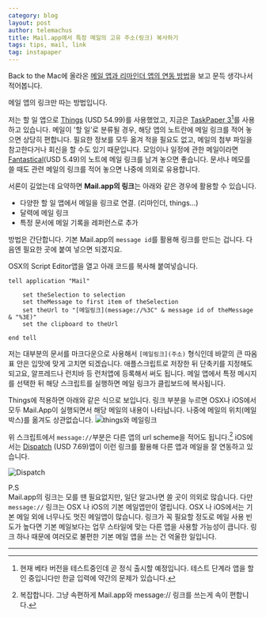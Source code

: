 ```yaml
--- 
category: blog
layout: post
author: telemachus
title: Mail.app에서 특정 메일의 고유 주소(링크) 복사하기
tags: tips, mail, link
tag: instapaper
--- 
```


Back to the Mac에 올라온 [메일 앱과 리마인더 앱의 연동 방법](http://macnews.tistory.com/4279)을 보고 문득 생각나서 적어봅니다. 

메일 앱의 링크만 따는 방법입니다.

저는 할 일 앱으로 [Things](https://itunes.apple.com/kr/app/things/id407951449?mt=12&uo=4&at=10lus3) (USD 54.99)를 사용했었고, 지금은 [TaskPaper 3](http://www.taskpaper.com/)[^1]를 사용하고 있습니다. 메일이 '할 일'로 분류될 경우, 해당 앱의 노트란에 메일 링크를 적어 놓으면 상당히 편합니다. 필요한 정보를 모두 옮겨 적을 필요도 없고, 메일의 첨부 파일을 참고한다거나 회신을 할 수도 있기 때문입니다. 모임이나 일정에 관한 메일이라면 [Fantastical](https://itunes.apple.com/kr/app/fantastical-2-for-iphone-calendar/id718043190?mt=8&uo=4&at=10lus3)(USD 5.49)의 노트에 메일 링크를 남겨 놓으면 좋습니다. 문서나 메모를 쓸 때도 관련 메일의 링크를 적어 놓으면 나중에 의외로 유용합니다.

서론이 길었는데 요약하면 **Mail.app의 링크**는 아래와 같은 경우에 활용할 수 있습니다.

- 다양한 할 일 앱에서 메일을 링크로 연결. (리마인더, things...)
- 달력에 메일 링크
- 특정 문서에 메일 기록을 레퍼런스로 추가    


방법은 간단합니다.
기본 Mail.app의 `message id`를 활용해 링크를 만드는 겁니다. 다음엔 필요한 곳에 붙여 넣으면 되겠지요.

OSX의 Script Editor앱을 열고 아래 코드를 복사해 붙여넣습니다.

	tell application "Mail"
	
		set theSelection to selection
		set theMessage to first item of theSelection
		set theUrl to "[메일링크](message://%3C" & message id of theMessage & "%3E)"
		set the clipboard to theUrl
	
	end tell

저는 대부분의 문서를 마크다운으로 사용해서 `[메일링크](주소)` 형식인데 바깥의 큰 따옴표 안은 입맛에 맞게 고치면 되겠습니다. 애플스크립트로 저장한 뒤 단축키를 지정해도 되고요, 알프레드나 런치바 등 런처앱에 등록해서 써도 됩니다. 메일 앱에서 특정 메시지를 선택한 뒤 해당 스크립트를 실행하면 메일 링크가 클립보드에 복사됩니다.

Things에 적용하면 아래와 같은 식으로 보입니다. 링크 부분을 누르면 OSX나 iOS에서 모두 Mail.App이 실행되면서 해당 메일의 내용이 나타납니다. 나중에 메일의 위치(메일박스)를 옮겨도 상관없습니다.
 ![things와 메일링크](https://farm2.staticflickr.com/1530/25724647566_a9b4cef534.jpg "things와 메일링크")

위 스크립트에서 `message://`부분은 다른 앱의 url scheme을 적어도 됩니다.[^2] iOS에서는 [Dispatch](https://itunes.apple.com/kr/app/dispatch-email-meets-gtd-textexpander/id642022747?mt=8&uo=4&at=10lus3) (USD 7.69)앱이 이런 링크를 활용해 다른 앱과 메일을 잘 연동하고 있습니다.

![Dispatch](https://farm2.staticflickr.com/1658/25724826976_9e4faf70da.jpg "Dispatch")
  

P.S  
Mail.app의 링크는 모를 땐 필요없지만, 일단 알고나면 쓸 곳이 의외로 많습니다. 다만 `message://` 링크는 OSX 나 iOS의 기본 메일앱만이 열립니다. OSX 나 iOS에서는 기본 메일 외에 너무나도 멋진 메일앱이 많습니다. 링크가 꼭 필요할 정도로 메일 사용 빈도가 높다면 기본 메일보다는 업무 스타일에 맞는 다른 앱을 사용할 가능성이 큽니다. 링크 하나 때문에 여러모로 불편한 기본 메일 앱을 쓰는 건 억울한 일입니다.


---------

[^1]: 현재 베타 버전을 테스트중인데 곧 정식 출시할 예정입니다. 테스트 단계라 앱을 할인 중입니다만 한글 입력에 약간의 문제가 있습니다.

[^2]: 복잡합니다. 그냥 속편하게 Mail.app와 message:// 링크를 쓰는게 속이 편합니다.